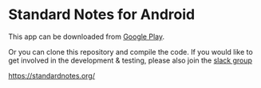 # Standard Notes for Android

This app can be downloaded from [Google Play](https://play.google.com/store/apps/details?id=org.standardnotes.notes).

Or you can clone this repository and compile the code. If you would like to get involved in the development & testing, please also join the [slack group](https://slackin-ekhdyygaer.now.sh/)

https://standardnotes.org/
